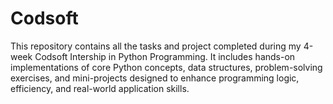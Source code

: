 # Codsoft
This repository contains all the tasks and project completed during my 4-week Codsoft Intership in Python Programming. It includes hands-on implementations of core Python concepts, data structures, problem-solving exercises, and mini-projects designed to enhance programming logic, efficiency, and real-world application skills.
